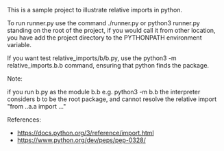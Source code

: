 This is a sample project to illustrate relative imports in python.

To run runner.py use the command
./runner.py
or
python3 runner.py
standing on the root of the project, if you would call it from other location, you have add the project directory to the PYTHONPATH environment variable.

If you want test relative_imports/b/b.py, use the
python3 -m relative_imports.b.b
command, ensuring that python finds the package.

Note:

if you run b.py as the module b.b e.g.
python3 -m b.b
the interpreter considers b to be the root package, and cannot resolve the relative import "from ..a.a import ..."

References:
- https://docs.python.org/3/reference/import.html
- https://www.python.org/dev/peps/pep-0328/
